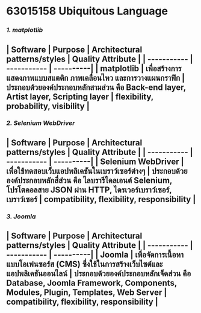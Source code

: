 # 63015158 Ubiquitous Language

### *1. matplotlib*

| Software | Purpose | Architectural patterns/styles | Quality Attribute |
| ----------- | ----------- | ----------|
| matplotlib | เพื่อสร้างการแสดงภาพแบบสแตติก ภาพเคลื่อนไหว และการวางแผนกราฟิก |  ประกอบด้วยองค์ประกอบหลักสามส่วน คือ Back-end layer, Artist layer, Scripting layer | flexibility, probability, visibility |
---

### *2. Selenium WebDriver*

| Software | Purpose | Architectural patterns/styles | Quality Attribute |
| ----------- | ----------- | ----------|
| Selenium WebDriver | เพื่อใช้ทดสอบเว็บแอปพลิเคชันในเบราว์เซอร์ต่างๆ | ประกอบด้วยองค์ประกอบหลักสี่ส่วน คือ ไลบรารีไคลเอนต์  Selenium, โปรโตคอลสาย JSON ผ่าน HTTP, ไดรเวอร์เบราว์เซอร์, เบราว์เซอร์ | compatibility, flexibility, responsibility |
---

### *3. Joomla*

| Software | Purpose | Architectural patterns/styles | Quality Attribute |
| ----------- | ----------- | ----------|
| Joomla | เพื่อจัดการเนื้อหาแบบโอเพ่นซอร์ส (CMS) ซึ่งใช้ในการสร้างเว็บไซต์และแอปพลิเคชันออนไลน์ | ประกอบด้วยองค์ประกอบหลักเจ็ดส่วน คือ Database, Joomla Framework, Components, Modules, Plugin, Templates, Web Server | compatibility, flexibility, responsibility |
---


